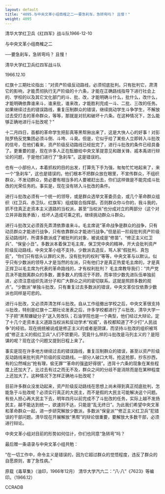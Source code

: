 ```yaml
---
layout: default
title: "4095.与中央文革小组商榷之二──要急刹车，急转弯吗？ 且慢！"
weight: 4095
---
```


清华大学红卫兵《红四军》战斗队1966-12-10

与中央文革小组商榷之二

──要急刹车，急转弯吗？ 且慢！

清华大学红卫兵红四军战斗队

1966.12.10

红旗十三期社论指出：“对资产阶级反动路线，必须彻底批判。只有批判它，肃清它的影响，才能贯彻执行无产阶级的十六条，才能在正确路线指导下进行社会上的、学校的以及其它文化部门的斗、批、改，才能明确斗什么，批什么，改什么，才能明确依靠谁来斗，谁来批，谁来改，才能胜利完成一斗、二批、三改的任务。如果继续过去的错误路线，重复压制群众的错误，继续挑动学生斗争学生，不解放过去受打击的革命群众，等等，那就是对抗和破坏十六条。在这种情况下，怎么能够正确地进行斗批改呢？”

十二月四日，首都的革命学生把彭真等黑帮揪出来了，这是大快人心的好事！对彭陆罗杨反党集团必须斗倒、斗垮、斗臭。但是，它似乎给了某些人立即转入斗批改的信号，在他们看来，资产阶级反动路线已经批完了，进行斗批改的条件已经具备了。更重要的是，现在许多人正在酝酿给中央文革提意见和跟关锋、戚本禹进行辩论的问题，于是他们进行了“急刹车”。这是错误的。

也有一小部份人，本着抓权的目的出发，打算先下手为强，匆匆忙忙地起来了，来一个“急刹车”，这也是错误的。他们根本不把群众放在眼里，不宣传群众，不组织群众，不发动群众，势必要有相当多的人要被赶出去，你们这样做是不能完成斗批改的光荣任务的。事实是，现在没有转入斗批改的条件。

进行斗批改必须有一个统一的领导，或是群众选举文革委员会，或几个革命群众组织（红卫兵、赤卫队、红旗军）组成联合指挥部。否则群众你斗你的，我斗我的，抓不住真正走资本主义道路的当权派，甚至“当权派”也分成对立的两部分（这个对立并非敌我矛盾），给坏人造成可乘之机，继续挑动群众斗群众。

进行斗批改又必须首先弄清依靠谁来斗。毛主席说“革命战争是群众的战争，只有动员群众才能进行战争，只有依靠群众才能进行战争。”但是前一阶段批判资产阶级反动路线时，所谓多数派成了被批判的对象，被说成是“修苗”、“修正主义红卫兵”、“保皇小丑”。多数派本着保卫毛主席，保卫党中央的精神，开大会批判资产阶级反动路线，中央文革小组不支持，少数派去造反，骂人家“假批判、真包庇”，“你们只有低头认罪的义务，没有批判的权利”等等，中央文革与以默认。似乎只有少数派的领导人才是当然的左派，只有他们才是真正热爱毛主席的，才是真正捍卫以毛主席为代表的革命路线的，才有权利批判？ 毛主席教导我们：“共产党员决不能脱离群众的多数，置多数人的情况于不顾，而率领少数先进队伍单独前进，必须注意组织先进分子和广大群众之间的密切联系。这就是照顾多数的观点”。“少数派”单独斗批改，只有重复过去多数派的错误，中央文革仅仅依靠少数派也同样是可悲的。

进行斗批改，又必须弄清怎样斗批改。自从工作组撤出学校之后，中央文革很支持斗批改，特别是红旗十二期社论发表之后，许多学校都进行了斗批改，清华大学一下子把“黑帮嫌疑分子”送入劳改队；石油学院也是一个典型，他们经过大辩论，定了十几个走资本主义道路当权派和反动学术“权威”，各校都知道了不少打“人民战争”的经验。现在统统被说成是修正主义的或者是阴谋，而坚持斗批改的组织被骂成“修正主义的假红卫兵”人们不禁要问，究竟什么样的斗批改是马列主义的？是阳谋的呢？现在这个问题又提到日程上来了。

事实是现在许多地方继续过去的错误路线，重复压制群众的错误，甚至以资产阶级反动路线来批判资产阶级的反动路线。一部分人破口大骂，抢这抢那，抄东抄西，有的公然喊出“抢有理，偷无罪”“革命的强盗好得很”。违背十六条的现象在某些程度上还加大了。比过去有过之而无不及，群众之间的分歧不是消除而是在某种程度上还加大了。这种情况下怎样正确地斗批改呢？

目前许多群众没发动起来，资产阶级反动路线在思想上尚未得到真正彻底批判，怎能急于斗批改呢？必须实行真正的大民主，而不是假的大民主可能解决这个问题。有些人担心再大民主下去，明年四月以前完成不了斗批改的任务，实际上越不发扬民主，越不能达到统一，欲速则不达，只能是“乱无终日”。为此我们希望中央文革和革命群众一起，进一步研究解放少数派，多数派“保皇派”“修正主义红卫兵”犯错误的干部问题。清华现在开展解放“黑帮”的辩论很重要，要解放大多数干部，必须进行辩论。

中央文革小组对目前的形势如何估计，你们也同意“急转弯”吗？

最后赠一条语录与中央文革小组共勉：

“在一切工作中，命令主义是错误的，因为它超过群众的觉悟程度，违反了群众的自愿原则，害了急性病。”

原载《毒草集》（油印，1966年12月） 清华大学汽六二：“八·八”《7623》等编印。（1966.12）

CCRADB

